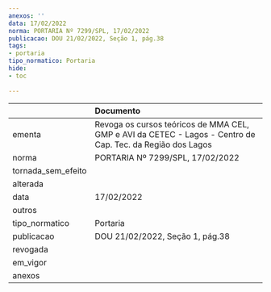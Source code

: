 ```yaml
---
anexos: ''
data: 17/02/2022
norma: PORTARIA Nº 7299/SPL, 17/02/2022
publicacao: DOU 21/02/2022, Seção 1, pág.38
tags:
- portaria
tipo_normatico: Portaria
hide: 
- toc 
 
---
```


|                    | Documento                                                                                                  |
|:-------------------|:-----------------------------------------------------------------------------------------------------------|
| ementa             | Revoga os cursos teóricos de MMA CEL, GMP e AVI da CETEC - Lagos - Centro de Cap. Tec. da Região dos Lagos |
| norma              | PORTARIA Nº 7299/SPL, 17/02/2022                                                                           |
| tornada_sem_efeito |                                                                                                            |
| alterada           |                                                                                                            |
| data               | 17/02/2022                                                                                                 |
| outros             |                                                                                                            |
| tipo_normatico     | Portaria                                                                                                   |
| publicacao         | DOU 21/02/2022, Seção 1, pág.38                                                                            |
| revogada           |                                                                                                            |
| em_vigor           |                                                                                                            |
| anexos             |                                                                                                            |